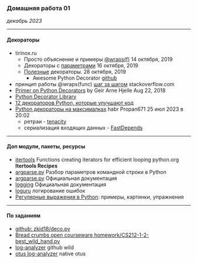 ### Домашняя работа 01
*декабрь 2023*

<hr>

#### Декораторы
- tirinox.ru
  - Просто объяснение и примеры [@wraps(f)](https://tirinox.ru/python-decorators/) 14 октября, 2019
  - Декораторы с  [параметрами](https://tirinox.ru/parametric-decorator/) 16 октября, 2019
  - [Полезные](https://tirinox.ru/useful-decorators/) декораторы. 28 октября, 2019
    - Awesome Python Decorator [github](https://github.com/lord63/awesome-python-decorator)
- принцип работы  @wraps(func) [шаг за шагом](https://ru.stackoverflow.com/questions/1264129/Обьясните-как-работает-wrapsfunc-детально-пжл) stackoverflow.com
- [Primer on Python Decorators](https://realpython.com/primer-on-python-decorators/) by Geir Arne Hjelle  Aug 22, 2018 
- [Python Decorator Library](https://wiki.python.org/moin/PythonDecoratorLibrary)
- [12 декораторов Python, которые улучшают код](https://nuancesprog.ru/p/17759/)
- [Python декораторы на максималках](https://habr.com/ru/articles/750312/) habr Propan671 25 июл 2023 в 20:02
  - ретраи - [tenacity](https://tenacity.readthedocs.io/en/latest/) 
  - сериализация входящих данных - [FastDepends](https://github.com/Lancetnik/FastDepends)

<hr>

#### Доп модули, пакеты, ресурсы
- [itertools](https://docs.python.org/3/library/itertools.html#itertools-recipes) Functions creating iterators for efficient looping python.org **Itertools Recipes**
- [argparse.py](https://jenyay.net/Programming/Argparse) Разбор параметров командной строки в Python
- [argparse.py](https://docs.python.org/3/library/argparse.html) Официальная документация
- [logging](https://docs.python.org/3/library/logging.html) Официальная документация
- [loguru](https://loguru.readthedocs.io/en/stable/overview.html) логирование ошибок
- [Регулярные выражения в Python](https://habr.com/ru/articles/349860/): примеры, картинки, упражнения
<hr>

#### По заданиям
- [github: zkid18/deco.py](https://gist.github.com/zkid18/013aab9d796561a3997fbec77ae6990a)
- [Bread crumbs open courseware homework/CS212-1-2-best_wild_hand.py](https://github.com/russkel/opencourseware_homework/blob/master/CS212-1-2-best_wild_hand.py)
- [log-analyzer](https://github.com/morenovj/python-log-analyzer/blob/main/log-analyzer.py) github wild
- [otus log-analyzer](https://gitlab.com/otus-learning/log-analyzer) native otus

